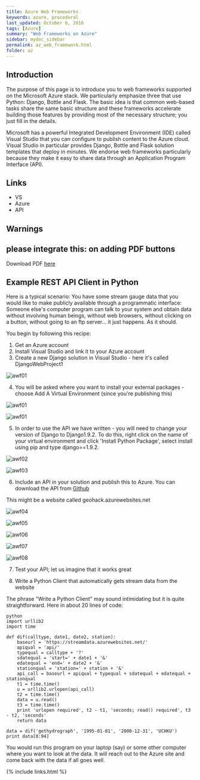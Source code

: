 ```yaml
---
title: Azure Web Frameworks
keywords: azure, procedural
last_updated: October 6, 2016
tags: [Azure]
summary: "Web Frameworks on Azure"
sidebar: mydoc_sidebar
permalink: az_web_framework.html
folder: az
---
```


## Introduction

The purpose of this page is to introduce you to web frameworks supported on the Microsoft Azure stack. 
We particularly emphasize three that use Python: Django, Bottle and Flask. The basic idea is that 
common web-based tasks share the same basic structure and these frameworks accelerate building those
features by providing most of the necessary structure; you just fill in the details. 

Microsoft has a powerful Integrated Development Environment (IDE) called Visual Studio that you can configure 
to publish content to the Azure cloud.  Visual Studio in particular provides Django, Bottle and Flask 
solution templates that deploy in minutes.  We endorse web frameworks particularly because they make it
easy to share data through an Application Program Interface (API).

## Links
- VS
- Azure
- API

## Warnings

## please integrate this: on adding PDF buttons
Download PDF [here](/documentation/pdf/Doc02_Djargon_on_Azure_Add_PDF_Button.pdf)

## Example REST API Client in Python

Here is a typical scenario: You have some stream gauge data that you would like to make publicly available 
through a programmatic interface: Someone else's computer program can talk to your system and obtain
data without involving human beings, without web browsers, without clicking on a <Download> button, 
without going to an ftp server... it just happens. As it should. 

You begin by following this recipe: 

1. Get an Azure account
2. Install Visual Studio and link it to your Azure account
3. Create a new Django solution in Visual Studio - here it's called DjangoWebProject1 

![awf01](/documentation/images/az/az_web_framework0001.png)

4. You will be asked where you want to install your external packages - choose Add A Virtual Environment (since you're publishing this)

![awf01](/documentation/images/az/az_web_framework0002.png)

![awf01](/documentation/images/az/az_web_framework0003.png)

5. In order to use the API we have written - you will need to change your version of Django to Django1.9.2. To do this, 
right click on the name of your virtual environment and click 'Install Python Package', select install using pip and type django==1.9.2. 

![awf02](/documentation/images/az/az_web_framework0004.png)

![awf03](/documentation/images/az/az_web_framework0005.png)

6. Include an API in your solution and publish this to Azure. You can download the API from [Github](https://github.com/amandalehr/araldif)  

This might be a website called geohack.azurewebsites.net

![awf04](/documentation/images/az/az_web_framework0006.png)

![awf05](/documentation/images/az/az_web_framework0007.png)

![awf06](/documentation/images/az/az_web_framework0008.png)

![awf07](/documentation/images/az/az_web_framework0009.png)

![awf08](/documentation/images/az/az_web_framework0010.png)

7. Test your API; let us imagine that it works great

8. Write a Python Client that automatically gets stream data from the website

The phrase "Write a Python Client" may sound intimidating but it is quite straightforward. 
Here in about 20 lines of code:

```
python
import urllib2
import time

def dif(calltype, date1, date2, station):
    baseurl = 'https://streamdata.azurewebsites.net/'
    apiqual = 'api/'
    typequal = calltype + '?'
    sdatequal = 'start=' + date1 + '&'
    edatequal = 'end=' + date2 + '&'
    stationqual = 'station=' + station + '&'
    api_call = baseurl + apiqual + typequal + sdatequal + edatequal + stationqual
    t1 = time.time()
    u = urllib2.urlopen(api_call)
    t2 = time.time()
    data = u.read()
    t3 = time.time()
    print 'urlopen required', t2 - t1, 'seconds; read() required', t3 - t2, 'seconds'
    return data

data = dif('gethydrograph', '1995-01-01', '2000-12-31', 'UCHKU')
print data[0:94]
```

You would run this program on your laptop (say) or some other computer where you want to look
at the data. It will reach out to the Azure site and come back with the data if all goes well.


{% include links.html %}
